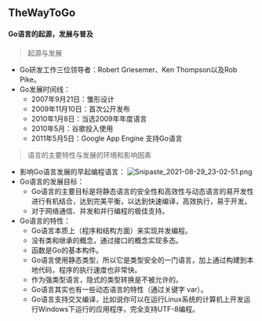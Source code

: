 ## TheWayToGo

#### Go语言的起源，发展与普及

> 起源与发展
  * Go研发工作三位领导者：Robert Griesemer、Ken Thompson以及Rob Pike。
  * Go发展时间线：
    * 2007年9月21日：雏形设计
    * 2009年11月10日：首次公开发布
    * 2010年1月8日：当选2009年年度语言
    * 2010年5月：谷歌投入使用
    * 2011年5月5日：Google App Engine 支持Go语言

> 语言的主要特性与发展的环境和影响因素
  * 影响Go语言发展的早起编程语言：
    ![Snipaste_2021-08-29_23-02-51.png](https://i.loli.net/2021/08/29/KbJ18BlNyXrshqP.png)
  * Go语言的发展目标：
    * Go语言的主要目标是将静态语言的安全性和高效性与动态语言的易开发性进行有机结合，达到完美平衡，以达到快速编译，高效执行，易于开发。
    * 对于网络通信、并发和并行编程的极佳支持。
  * Go语言的特性：
    * Go语言本质上（程序和结构方面）来实现并发编程。
    * 没有类和继承的概念，通过接口的概念实现多态。
    * 函数是Go的基本构件。
    * Go语言使用静态类型，所以它是类型安全的一门语言，加上通过构建到本地代码，程序的执行速度也非常快。
    * 作为强类型语言，隐式的类型转换是不被允许的。
    * Go语言其实也有一些动态语言的特性（通过关键字 var）。
    * Go语言支持交叉编译，比如说你可以在运行Linux系统的计算机上开发运行Windows下运行的应用程序，完全支持UTF-8编程。


